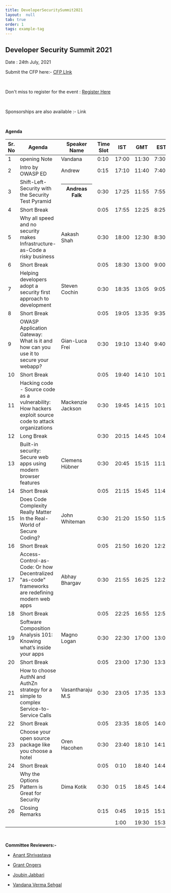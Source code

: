 ```yaml
---
title: DeveloperSecuritySummit2021
layout:  null
tab: true
order: 1
tags: example-tag
---
```


## Developer Security Summit 2021

Date : 24th July, 2021


Submit the CFP here:-  [CFP LInk](https://owasp.submittable.com/submit/196834/owasp-appsec-days-developer-security-summit-2021)

<br>

Don't miss to register for the event : [Register Here](https://www.eventbrite.com/e/appsec-days-owasp-developer-security-summit-2021-tickets-153345649967)

<br>

Sponsorships are also available :- Link

<br>

**Agenda**

<table>
<colgroup>
<col style="width: 11%" />
<col style="width: 27%" />
<col style="width: 13%" />
<col style="width: 11%" />
<col style="width: 11%" />
<col style="width: 11%" />
<col style="width: 11%" />
</colgroup>
<thead>
<tr class="header">
<th>Sr. No</th>
<th>Agenda</th>
<th>Speaker Name</th>
<th>Time Slot</th>
<th>IST</th>
<th>GMT</th>
<th>EST</th>
</tr>
</thead>
<tbody>
<tr class="odd">
<td>1</td>
<td>opening Note</td>
<td>Vandana</td>
<td>0:10</td>
<td>17:00</td>
<td>11:30</td>
<td>7:30</td>
</tr>
<tr class="even">
<td>2</td>
<td>Intro by OWASP ED</td>
<td>Andrew</td>
<td>0:15</td>
<td>17:10</td>
<td>11:40</td>
<td>7:40</td>
</tr>
<tr class="odd">
<td>3</td>
<td>Shift-Left-Security with the Security Test Pyramid</td>
<td><table>
<colgroup>
<col style="width: 100%" />
</colgroup>
<thead>
<tr class="header">
<th>Andreas Falk</th>
</tr>
</thead>
<tbody>
</tbody>
</table></td>
<td>0:30</td>
<td>17:25</td>
<td>11:55</td>
<td>7:55</td>
</tr>
<tr class="even">
<td>4</td>
<td>Short Break</td>
<td></td>
<td>0:05</td>
<td>17:55</td>
<td>12:25</td>
<td>8:25</td>
</tr>
<tr class="odd">
<td>5</td>
<td>Why all speed and no security makes Infrastructure-as-Code a risky business</td>
<td>Aakash Shah</td>
<td>0:30</td>
<td>18:00</td>
<td>12:30</td>
<td>8:30</td>
</tr>
<tr class="even">
<td>6</td>
<td>Short Break</td>
<td></td>
<td>0:05</td>
<td>18:30</td>
<td>13:00</td>
<td>9:00</td>
</tr>
<tr class="odd">
<td>7</td>
<td>Helping developers adopt a security first approach to development</td>
<td>Steven Cochin</td>
<td>0:30</td>
<td>18:35</td>
<td>13:05</td>
<td>9:05</td>
</tr>
<tr class="even">
<td>8</td>
<td>Short Break</td>
<td></td>
<td>0:05</td>
<td>19:05</td>
<td>13:35</td>
<td>9:35</td>
</tr>
<tr class="odd">
<td>9</td>
<td>OWASP Application Gateway: What is it and how can you use it to secure your webapp?</td>
<td>Gian-Luca Frei</td>
<td>0:30</td>
<td>19:10</td>
<td>13:40</td>
<td>9:40</td>
</tr>
<tr class="even">
<td>10</td>
<td>Short Break</td>
<td></td>
<td>0:05</td>
<td>19:40</td>
<td>14:10</td>
<td>10:10</td>
</tr>
<tr class="odd">
<td>11</td>
<td>Hacking code - Source code as a vulnerability: How hackers exploit source code to attack organizations</td>
<td>Mackenzie Jackson</td>
<td>0:30</td>
<td>19:45</td>
<td>14:15</td>
<td>10:15</td>
</tr>
<tr class="even">
<td>12</td>
<td>Long Break</td>
<td></td>
<td>0:30</td>
<td>20:15</td>
<td>14:45</td>
<td>10:45</td>
</tr>
<tr class="odd">
<td>13</td>
<td>Built-in security: Secure web apps using modern browser features</td>
<td>Clemens Hübner</td>
<td>0:30</td>
<td>20:45</td>
<td>15:15</td>
<td>11:15</td>
</tr>
<tr class="even">
<td>14</td>
<td>Short Break</td>
<td></td>
<td>0:05</td>
<td>21:15</td>
<td>15:45</td>
<td>11:45</td>
</tr>
<tr class="odd">
<td>15</td>
<td>Does Code Complexity Really Matter In the Real-World of Secure Coding?</td>
<td>John Whiteman</td>
<td>0:30</td>
<td>21:20</td>
<td>15:50</td>
<td>11:50</td>
</tr>
<tr class="even">
<td>16</td>
<td>Short Break</td>
<td></td>
<td>0:05</td>
<td>21:50</td>
<td>16:20</td>
<td>12:20</td>
</tr>
<tr class="odd">
<td>17</td>
<td>Access-Control-as-Code: Or how Decentralized "as-code" frameworks are redefining modern web apps</td>
<td>Abhay Bhargav</td>
<td>0:30</td>
<td>21:55</td>
<td>16:25</td>
<td>12:25</td>
</tr>
<tr class="even">
<td>18</td>
<td>Short Break</td>
<td></td>
<td>0:05</td>
<td>22:25</td>
<td>16:55</td>
<td>12:55</td>
</tr>
<tr class="odd">
<td>19</td>
<td>Software Composition Analysis 101: Knowing what’s inside your apps</td>
<td>Magno Logan</td>
<td>0:30</td>
<td>22:30</td>
<td>17:00</td>
<td>13:00</td>
</tr>
<tr class="even">
<td>20</td>
<td>Short Break</td>
<td></td>
<td>0:05</td>
<td>23:00</td>
<td>17:30</td>
<td>13:30</td>
</tr>
<tr class="odd">
<td>21</td>
<td>How to choose AuthN and AuthZn strategy for a simple to complex Service-to-Service Calls</td>
<td>Vasantharaju M.S</td>
<td>0:30</td>
<td>23:05</td>
<td>17:35</td>
<td>13:35</td>
</tr>
<tr class="even">
<td>22</td>
<td>Short Break</td>
<td></td>
<td>0:05</td>
<td>23:35</td>
<td>18:05</td>
<td>14:05</td>
</tr>
<tr class="odd">
<td>23</td>
<td>Choose your open source package like you choose a hotel</td>
<td>Oren Hacohen</td>
<td>0:30</td>
<td>23:40</td>
<td>18:10</td>
<td>14:10</td>
</tr>
<tr class="even">
<td>24</td>
<td>Short Break</td>
<td></td>
<td>0:05</td>
<td>0:10</td>
<td>18:40</td>
<td>14:40</td>
</tr>
<tr class="odd">
<td>25</td>
<td>Why the Options Pattern is Great for Security</td>
<td>Dima Kotik</td>
<td>0:30</td>
<td>0:15</td>
<td>18:45</td>
<td>14:45</td>
</tr>
<tr class="even">
<td>26</td>
<td>Closing Remarks</td>
<td></td>
<td>0:15</td>
<td>0:45</td>
<td>19:15</td>
<td>15:15</td>
</tr>
<tr class="odd">
<td> </td>
<td> </td>
<td></td>
<td> </td>
<td>1:00</td>
<td>19:30</td>
<td>15:30</td>
</tr>
</tbody>
</table>


<br>

**Committee Reviewers:-**

* [Anant Shrivastava](https://twitter.com/anantshri)

* [Grant Ongers](https://twitter.com/rewtd)

* [Joubin Jabbari](https://twitter.com/joubinj)

* [Vandana Verma Sehgal](https://twitter.com/InfosecVandana)

